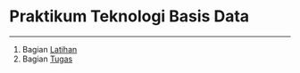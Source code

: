 # Praktikum Teknologi Basis Data
---

1. Bagian [Latihan](https://github.com/Cintiya1819/tekn-basis-data/blob/master/minggu-04/latihan.md)
2. Bagian [Tugas](https://github.com/Cintiya1819/tekn-basis-data/blob/master/minggu-04/tugas.md)